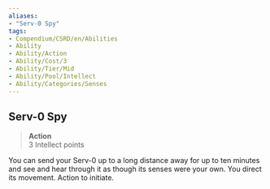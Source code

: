 ```yaml
---
aliases:
- "Serv-0 Spy"
tags:
- Compendium/CSRD/en/Abilities
- Ability
- Ability/Action
- Ability/Cost/3
- Ability/Tier/Mid
- Ability/Pool/Intellect
- Ability/Categories/Senses
---
```


  
## Serv-0 Spy  
>**Action**  
>3 Intellect points
  
You can send your Serv-0 up to a long distance away for up to ten minutes and see and hear through it as though its senses were your own. You direct its movement. Action to initiate.